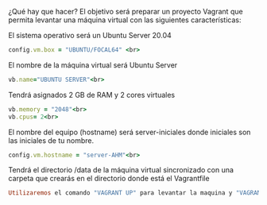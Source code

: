 ¿Qué hay que hacer?
El objetivo será preparar un proyecto Vagrant que permita levantar una máquina virtual con las siguientes características:

El sistema operativo será un Ubuntu Server 20.04 <br>
```ruby
config.vm.box = "UBUNTU/FOCAL64" <br>
```
El nombre de la máquina virtual será Ubuntu Server <br>
```ruby
vb.name="UBUNTU SERVER"<br>
```
Tendrá asignados 2 GB de RAM y 2 cores virtuales<br>
```ruby
vb.memory = "2048"<br>
vb.cpus= 2<br>
```
El nombre del equipo (hostname) será server-iniciales donde iniciales son las iniciales de tu nombre.<br>
```ruby
config.vm.hostname = "server-AHM"<br>
```
Tendrá el directorio /data de la máquina virtual sincronizado con una carpeta que crearás en el directorio donde está el Vagrantfile<br>
```ruby
Utilizaremos el comando "VAGRANT UP" para levantar la maquina y "VAGRANT SSH" para acceder a la maquina virtual 
```